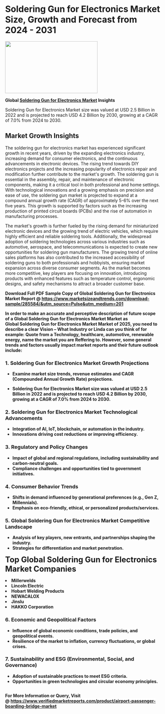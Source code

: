 <H1>Soldering Gun for Electronics Market Size, Growth and Forecast from 2024 - 2031</H1><img class="aligncenter size-medium wp-image-584254" src="https://thirdeyenews.in/wp-content/uploads/2024/09/Global-Market-Research-300x168.jpeg" alt="" width="300" height="168" /><p><strong>Global&nbsp;<a href="https://www.marketsizeandtrends.com/download-sample/285584/&amp;utm_source=Pulse&amp;utm_medium=201">Soldering Gun for Electronics Market</a> Insights</strong></p><p>Soldering Gun for Electronics Market size was valued at USD 2.5 Billion in 2022 and is projected to reach USD 4.2 Billion by 2030, growing at a CAGR of 7.0% from 2024 to 2030.</p><p><h2>Market Growth Insights</h2> <p>The soldering gun for electronics market has experienced significant growth in recent years, driven by the expanding electronics industry, increasing demand for consumer electronics, and the continuous advancements in electronic devices. The rising trend towards DIY electronics projects and the increasing popularity of electronics repair and modification further contribute to the market's growth. The soldering gun is essential in the assembly, repair, and maintenance of electronic components, making it a critical tool in both professional and home settings. With technological innovations and a growing emphasis on precision and ease of use, the soldering gun market is projected to expand at a compound annual growth rate (CAGR) of approximately 5-6% over the next five years. This growth is supported by factors such as the increasing production of printed circuit boards (PCBs) and the rise of automation in manufacturing processes.</p> <p><strong></strong></p> <p>The market's growth is further fueled by the rising demand for miniaturized electronic devices and the growing trend of electric vehicles, which require highly efficient and reliable soldering tools. Additionally, the widespread adoption of soldering technologies across various industries such as automotive, aerospace, and telecommunications is expected to create new opportunities for soldering gun manufacturers. The growing trend of online sales platforms has also contributed to the increased accessibility of soldering guns to both professionals and hobbyists, ensuring market expansion across diverse consumer segments. As the market becomes more competitive, key players are focusing on innovation, introducing products with enhanced features such as temperature control, ergonomic designs, and safety mechanisms to attract a broader customer base.</p> <p><strong></p><p><span class=""><strong>Download Full PDF Sample Copy of Global Soldering Gun for Electronics Market Report</strong> @ <a href="https://www.marketsizeandtrends.com/download-sample/285584/&amp;utm_source=Pulse&amp;utm_medium=201" target="_blank">https://www.marketsizeandtrends.com/download-sample/285584/&amp;utm_source=Pulse&amp;utm_medium=201</a></span></p><p>In order to make an accurate and perceptive description of future scope of a Global&nbsp;Soldering Gun for Electronics Market Market as Global&nbsp;Soldering Gun for Electronics Market Market of 2025, you need to describe a clear Vision &ndash; What Industry or Linda can you think of for example: Quote from a Technology, healthcare, automotive, renewable energy, name the market you are Reffering to. However, some general trends and factors usually impact market reports and their future outlook include:</p><h3>1.&nbsp;<strong>Soldering Gun for Electronics Market Growth Projections</strong></h3><ul><li>Examine market size trends, revenue estimates and CAGR (Compounded Annual Growth Rate) projections.</li><li><p>Soldering Gun for Electronics Market size was valued at USD 2.5 Billion in 2022 and is projected to reach USD 4.2 Billion by 2030, growing at a CAGR of 7.0% from 2024 to 2030.</p></li></ul><h3>2.&nbsp;<strong>Soldering Gun for Electronics Market Technological Advancements</strong></h3><ul><li>Integration of AI, IoT, blockchain, or automation in the industry.</li><li>Innovations driving cost reductions or improving efficiency.</li></ul><h3>3.&nbsp;<strong>Regulatory and Policy Changes</strong></h3><ul><li>Impact of global and regional regulations, including sustainability and carbon-neutral goals.</li><li>Compliance challenges and opportunities tied to government initiatives.</li></ul><h3>4.&nbsp;<strong>Consumer Behavior Trends</strong></h3><ul><li>Shifts in demand influenced by generational preferences (e.g., Gen Z, Millennials).</li><li>Emphasis on eco-friendly, ethical, or personalized products/services.</li></ul><h3>5.&nbsp;<strong>Global Soldering Gun for Electronics Market Competitive Landscape</strong></h3><ul><li>Analysis of key players, new entrants, and partnerships shaping the industry.</li><li>Strategies for differentiation and market penetration.</li></ul><p data-pm-slice="1 1 []"><span style="color: inherit; font-family: inherit; font-size: 25px;">Top Global Soldering Gun for Electronics Market Companies</span></p><div class="" data-test-id=""><p><li>Millerwelds</li><li> Lincoln Electric</li><li> Hobart Welding Products</li><li> NEWACALOX</li><li> Jinslu</li><li> HAKKO Corporation</li></p></div><h3>6.&nbsp;<strong>Economic and Geopolitical Factors</strong></h3><ul><li>Influence of global economic conditions, trade policies, and geopolitical events.</li><li>Resilience of the market to inflation, currency fluctuations, or global crises.</li></ul><h3>7.&nbsp;<strong>Sustainability and ESG (Environmental, Social, and Governance)</strong></h3><ul><li>Adoption of sustainable practices to meet ESG criteria.</li><li>Opportunities in green technologies and circular economy principles.</li></ul><h2><strong style="font-size: 14px;">For More Information or Query, Visit @&nbsp;</strong><a style="background-color: #ffffff; font-size: 14px;" href="https://www.marketsizeandtrends.com/report/soldering-gun-for-electronics-market/" target="_blank">https://www.verifiedmarketreports.com/product/airport-passenger-boarding-bridge-market</a></h2>
